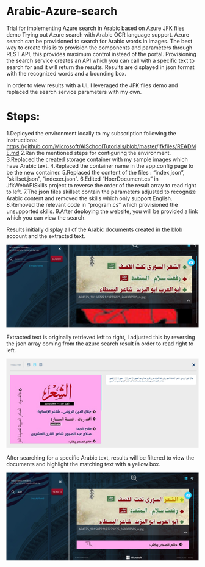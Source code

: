 # Arabic-Azure-search
Trial for implementing Azure search in Arabic based on Azure JFK files demo
Trying out Azure search with Arabic OCR language support. 
Azure search can be provisioned to search for Arabic words in images. The best way to create this is to provision the components and parameters through REST API, this provides maximum control instead of the portal. 
Provisioning the search service creates an API which you can call with a specific text to search for and it will return the results. Results are displayed in json format with the recognized words and a bounding box. 

In order to view results with a UI, I leveraged the JFK files demo and replaced the search service parameters with my own. 

# Steps:
1.Deployed the environment locally to my subscription following the instructions:
            https://github.com/Microsoft/AISchoolTutorials/blob/master/jfkfiles/README.md
2.Ran the mentioned steps for configuring the environment.
3.Replaced the created storage container with my sample images which have Arabic text.
4.Replaced the container name in the app.config page to be the new container.
5.Replaced the content of the files : “index.json”, “skillset.json”, “indexer.json”.
6.Edited “HocrDocument.cs” in JfkWebAPISkills project to reverse the order of the result array to read right to left.
7.The json files skillset contain the parameters adjusted to recognize Arabic content and removed the skills which only support English.
8.Removed the relevant code in “program.cs” which provisioned the unsupported skills.
9.After deploying the website, you will be provided a link which you can view the search.

Results initially display all of the Arabic documents created in the blob account and the extracted text. 
 
 ![start](images/1.png)

Extracted text is originally retrieved left to right, I adjusted this by reversing the json array coming from the azure search result in order to read right to left. 

 ![extracted](images/2.png)

After searching for a specific Arabic text, results will be filtered to view the documents and highlight the matching text with a yellow box. 

 ![results](images/3.png)

